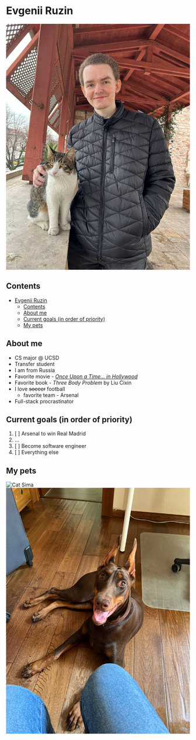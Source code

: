 # Evgenii Ruzin

![This is me](/images/IMG_2359.JPG)

## Contents
- [Evgenii Ruzin](#evgenii-ruzin)
  - [Contents](#contents)
  - [About me](#about-me)
  - [Current goals (in order of priority)](#current-goals-in-order-of-priority)
  - [My pets](#my-pets)

## About me
* CS major @ UCSD
* Transfer student
* I am from Russia
* Favorite movie - [*Once Upon a Time... in Hollywood*](https://www.imdb.com/title/tt7131622/)
* Favorite book - *Three Body Problem* by Liu Cixin
* I love ~~soccer~~ football
  - favorite team - Arsenal
* Full-stack procrastinator

## Current goals (in order of priority)
1. [ ]  Arsenal to win Real Madrid
2. ...
3. [ ]  Become software engineer
5. [ ]  Everything else

## My pets
![Cat Sima](/images/IMG_0055.jpeg)
![Dog Polina](/images/camphoto_1254324197.JPG)


